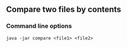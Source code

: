 ## Compare two files by contents

### Command line options

```
java -jar compare <file1> <file2>
```